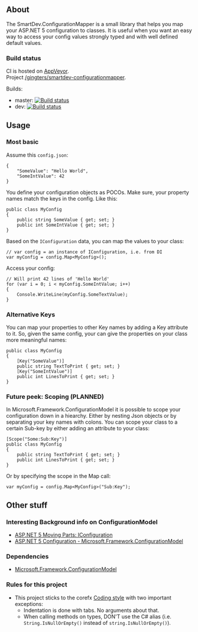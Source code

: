 ## About

The SmartDev.ConfigurationMapper is a small library that helps you map your ASP.NET 5 configuration to classes. It is useful when you want an easy way to access your config values strongly typed and with well defined default values.

### Build status

CI is hosted on [AppVeyor](http://www.appveyor.com/).  
Project [/gingters/smartdev-configurationmapper](https://ci.appveyor.com/project/gingters/smartdev-configurationmapper).

Builds:
* master: [![Build status](https://ci.appveyor.com/api/projects/status/6xpyv803q7wawrd5/branch/master?svg=true&pendingText=master%20-%20pending&passingText=master%20-%20OK&failingText=master%20-%20failed)](https://ci.appveyor.com/project/gingters/smartdev-configurationmapper/branch/master)  
* dev: [![Build status](https://ci.appveyor.com/api/projects/status/6xpyv803q7wawrd5/branch/dev?svg=true&pendingText=dev%20-%20pending&passingText=dev%20-%20OK&failingText=dev%20-%20failed)](https://ci.appveyor.com/project/gingters/smartdev-configurationmapper/branch/dev)  

## Usage

### Most basic

Assume this `config.json`:

    {
        "SomeValue": "Hello World",
        "SomeIntValue": 42
    }

You define your configuration objects as POCOs. Make sure, your property names match the keys in the config. Like this:

    public class MyConfig
    {
        public string SomeValue { get; set; }
        public int SomeIntValue { get; set; }
    }

Based on the `IConfiguration` data, you can map the values to your class:

    // var config = an instance of IConfiguration, i.e. from DI
    var myConfig = config.Map<MyConfig>();

Access your config:

    // Will print 42 lines of 'Hello World'
    for (var i = 0; i < myConfig.SomeIntValue; i++)
    {
        Console.WriteLine(myConfig.SomeTextValue);
    }

### Alternative Keys

You can map your properties to other Key names by adding a Key attribute to it. So, given the same config, your can give the properties on your class more meaningful names:

    public class MyConfig
    {
        [Key("SomeValue")]
        public string TextToPrint { get; set; }
        [Key("SomeIntValue")]
        public int LinesToPrint { get; set; }
    }

### Future peek: Scoping (PLANNED)

In Microsoft.Framework.ConfigurationModel it is possible to scope your configuration down in a hiearchy. Either by nesting Json objects or by separating your key names with colons. You can scope your class to a certain Sub-key by either adding an attribute to your class:

    [Scope("Some:Sub:Key")]
    public class MyConfig
    {
        public string TextToPrint { get; set; }
        public int LinesToPrint { get; set; }
    }
    
Or by specifying the scope in the Map call:

    var myConfig = config.Map<MyConfig>("Sub:Key");


## Other stuff

### Interesting Background info on ConfigurationModel

* [ASP.NET 5 Moving Parts: IConfiguration](http://whereslou.com/2014/05/23/asp-net-vnext-moving-parts-iconfiguration/)
* [ASP.NET 5 Configuration - Microsoft.Framework.ConfigurationModel](http://blog.jsinh.in/asp-net-5-configuration-microsoft-framework-configurationmodel/)

### Dependencies

* [Microsoft.Framework.ConfigurationModel](https://github.com/aspnet/Configuration/)

### Rules for this project

* This project sticks to the corefx [Coding style](https://github.com/dotnet/corefx/wiki/Coding-style) with two important exceptions:  
  * Indentation is done with tabs. No arguments about that.
  * When calling methods on types, DON'T use the C# alias (i.e. `String.IsNullOrEmpty()` instead of `string.IsNullOrEmpty()`).


